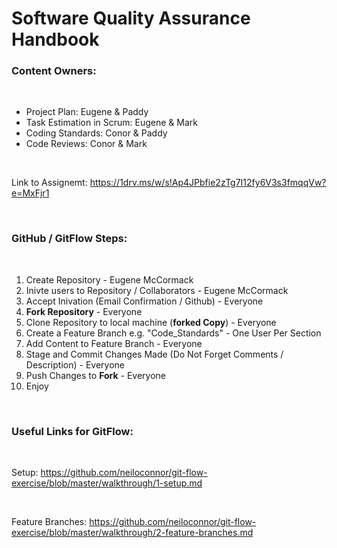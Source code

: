 # Software Quality Assurance Handbook

### Content Owners:

<br>

* Project Plan: Eugene & Paddy
* Task Estimation in Scrum: Eugene & Mark
* Coding Standards: Conor & Paddy
* Code Reviews: Conor & Mark

<br>

Link to Assignemt: https://1drv.ms/w/s!Ap4JPbfie2zTg7I12fy6V3s3fmqqVw?e=MxFjr1

<br>

### GitHub / GitFlow Steps:
<br>

1. Create Repository - Eugene McCormack
2. Inivte users to Repository / Collaborators - Eugene McCormack
3. Accept Inivation (Email Confirmation / Github) - Everyone
4. **Fork Repository** - Everyone
5. Clone Repository to local machine (**forked Copy**) - Everyone
6. Create a Feature Branch e.g. "Code_Standards" - One User Per Section
7. Add Content to Feature Branch - Everyone
8. Stage and Commit Changes Made (Do Not Forget Comments / Description) - Everyone
9. Push Changes to **Fork** - Everyone
10. Enjoy

<br>

### Useful Links for GitFlow: 

<br>

Setup: https://github.com/neiloconnor/git-flow-exercise/blob/master/walkthrough/1-setup.md

<br>

Feature Branches: https://github.com/neiloconnor/git-flow-exercise/blob/master/walkthrough/2-feature-branches.md





